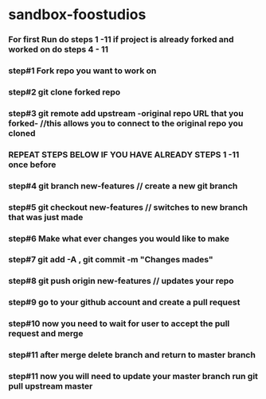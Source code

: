 # sandbox-foostudios
 ### For first Run do steps 1 -11 if project is already forked and worked on do steps 4 - 11
 ### step#1 Fork repo you want to work on
 
 ### step#2 git clone forked repo

 ### step#3 git remote add upstream -original repo URL that you forked- //this allows you to connect to the original repo you cloned

 ### REPEAT STEPS BELOW IF YOU HAVE ALREADY STEPS 1 -11 once before
 
 ### step#4 git branch new-features // create a new git branch

 ### step#5 git checkout new-features // switches to new branch that was just made

 ### step#6 Make what ever changes you would like to make

 ### step#7 git add -A , git commit -m "Changes mades"

 ### step#8 git push origin new-features // updates your repo

 ### step#9 go to your github account and create a pull request

 ### step#10 now you need to wait for user to accept the pull request and merge
 
 ### step#11 after merge delete branch and return to master branch

 ### step#11 now you will need to update your master branch run git pull upstream master 
  
 
